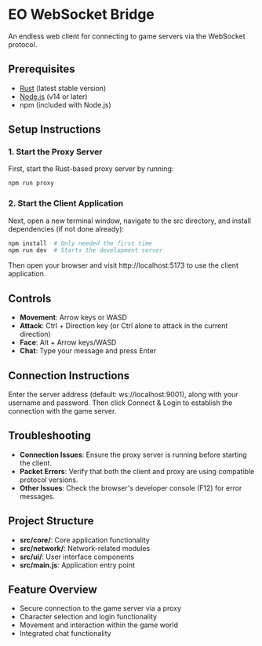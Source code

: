 # EO WebSocket Bridge

An endless web client for connecting to game servers via the WebSocket protocol.

## Prerequisites

- [Rust](https://www.rust-lang.org/tools/install) (latest stable version)
- [Node.js](https://nodejs.org/) (v14 or later)
- npm (included with Node.js)

## Setup Instructions

### 1. Start the Proxy Server

First, start the Rust-based proxy server by running:

```bash
npm run proxy
```

### 2. Start the Client Application

Next, open a new terminal window, navigate to the src directory, and install dependencies (if not done already):

```bash
npm install  # Only needed the first time
npm run dev  # Starts the development server
```

Then open your browser and visit http://localhost:5173 to use the client application.

## Controls

- **Movement**: Arrow keys or WASD
- **Attack**: Ctrl + Direction key (or Ctrl alone to attack in the current direction)
- **Face**: Alt + Arrow keys/WASD
- **Chat**: Type your message and press Enter

## Connection Instructions

Enter the server address (default: ws://localhost:9001), along with your username and password. Then click Connect & Login to establish the connection with the game server.

## Troubleshooting

- **Connection Issues**: Ensure the proxy server is running before starting the client.
- **Packet Errors**: Verify that both the client and proxy are using compatible protocol versions.
- **Other Issues**: Check the browser's developer console (F12) for error messages.

## Project Structure

- **src/core/**: Core application functionality
- **src/network/**: Network-related modules
- **src/ui/**: User interface components
- **src/main.js**: Application entry point

## Feature Overview

- Secure connection to the game server via a proxy
- Character selection and login functionality
- Movement and interaction within the game world
- Integrated chat functionality
